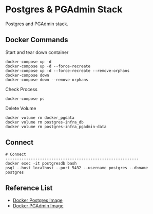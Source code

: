 # Postgres & PGAdmin Stack
Postgres and PGAdmin stack.

## Docker Commands
Start and tear down container
```
docker-compose up -d      
docker-compose up -d --force-recreate
docker-compose up -d --force-recreate --remove-orphans
docker-compose down
docker-compose down --remove-orphans
```

Check Process
```
docker-compose ps
```

Delete Volume
```
docker volume rm docker_pgdata
docker volume rm postgres-infra_db
docker volume rm postgres-infra_pgadmin-data
```
## Connect
```
# Connect
----------------------------------------------------------
docker exec -it postgresdb bash
psql --host localhost --port 5432 --username postgres --dbname postgres
```


## Reference List
* [Docker Postgres Image](https://hub.docker.com/_/postgres/tags)
* [Docker PGAdmin Image](https://hub.docker.com/r/dpage/pgadmin4/tags) 

